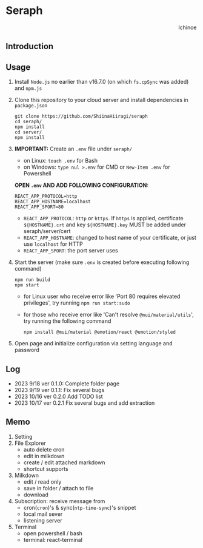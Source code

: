 # Seraph

<p align="right"> Ichinoe </p>

## Introduction

## Usage
1. Install `Node.js` no earlier than v16.7.0 (on which `fs.cpSync` was added) and `npm.js`
2. Clone this repository to your cloud server and install dependencies in `package.json`

    ```shell
    git clone https://github.com/ShiinaHiiragi/seraph
    cd seraph/
    npm install
    cd server/
    npm install
    ```

3. **IMPORTANT:** Create an `.env` file under `seraph/`
    - on Linux: `touch .env` for Bash
    - on Windows: `type nul >.env` for CMD or `New-Item .env` for Powershell

    **OPEN `.env` AND ADD FOLLOWING CONFIGURATION:**

    ```shell
    REACT_APP_PROTOCOL=http
    REACT_APP_HOSTNAME=localhost
    REACT_APP_SPORT=80
    ```

    - `REACT_APP_PROTOCOL`: `http` or `https`. If `https` is applied, certificate `${HOSTNAME}.crt` and key `${HOSTNAME}.key` MUST be added under seraph/server/cert
    - `REACT_APP_HOSTNAME`: changed to host name of your certificate, or just use `localhost` for HTTP
    - `REACT_APP_SPORT`: the port server uses

4. Start the server (make sure `.env` is created before executing following command)

    ```shell
    npm run build
    npm start
    ```

    - for Linux user who receive error like 'Port 80 requires elevated privileges', try running `npm run start:sudo`
    - for those who receive error like 'Can't resolve `@mui/material/utils`', try running the following command

        ```shell
        npm install @mui/material @emotion/react @emotion/styled
        ```

5. Open page and initialize configuration via setting language and password

## Log
- 2023 9/18 ver 0.1.0: Complete folder page
- 2023 9/19 ver 0.1.1: Fix several bugs
- 2023 10/16 ver 0.2.0 Add TODO list
- 2023 10/17 ver 0.2.1 Fix several bugs and add extraction

## Memo
1. Setting
2. File Explorer
    - auto delete cron
    - edit in milkdown
    - create / edit attached markdown
    - shortcut supports
4. Milkdown
    - edit / read only
    - save in folder / attach to file
    - download
5. Subscription: receive message from
    - cron(`cron`)'s & sync(`ntp-time-sync`)'s snippet
    - local mail sever
    - listening server
6. Terminal
    - open powershell / bash
    - terminal: react-terminal
